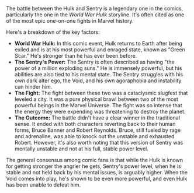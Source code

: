 The battle between the Hulk and Sentry is a legendary one in the comics, particularly the one in the *World War Hulk* storyline. It's often cited as one of the most epic one-on-one fights in Marvel history.

Here's a breakdown of the key factors:

* **World War Hulk:** In this comic event, Hulk returns to Earth after being exiled and is at his most powerful and enraged state, known as "Green Scar." He's stronger than he has ever been before.
* **The Sentry's Power:** The Sentry is often described as having "the power of a million exploding suns." He is immensely powerful, but his abilities are also tied to his mental state. The Sentry struggles with his own dark alter ego, the Void, and his own agoraphobia and instability can hinder him.
* **The Fight:** The fight between these two was a cataclysmic slugfest that leveled a city. It was a pure physical brawl between two of the most powerful beings in the Marvel Universe. The fight was so intense that the energy they were expending was threatening to destroy the planet.
* **The Outcome:** The battle didn't have a clear winner in the traditional sense. It ended with both characters reverting back to their human forms, Bruce Banner and Robert Reynolds. Bruce, still fueled by rage and adrenaline, was able to knock out the unstable and exhausted Robert. However, it's also worth noting that this version of Sentry was mentally unstable and not at his full, stable power level.

The general consensus among comic fans is that while the Hulk is known for getting stronger the angrier he gets, Sentry's power level, when he is stable and not held back by his mental issues, is arguably higher. When the Void comes into play, he's shown to be even more powerful, and even Hulk has been unable to defeat him.